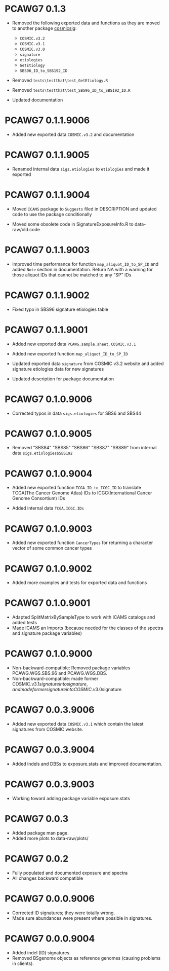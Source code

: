 # PCAWG7 0.1.3
* Removed the following exported data and functions as they are moved to another package [cosmicsig](https://CRAN.R-project.org/package=cosmicsig):
  + `COSMIC.v3.2`
  + `COSMIC.v3.1`
  + `COSMIC.v3.0`
  + `signature`
  + `etiologies`
  + `GetEtiology`
  + `SBS96_ID_to_SBS192_ID`

* Removed `tests\testthat\test_GetEtiology.R`

* Removed `tests\testthat\test_SBS96_ID_to_SBS192_ID.R`

* Updated documentation

# PCAWG7 0.1.1.9006
* Added new exported data `COSMIC.v3.2` and documentation

# PCAWG7 0.1.1.9005
* Renamed internal data `sigs.etiologies` to `etiologies` and made it exported

# PCAWG7 0.1.1.9004
* Moved `ICAMS` package to `Suggests` filed in DESCRIPTION and updated code 
to use the package conditionally

* Moved some obsolete code in SignatureExposureInfo.R to data-raw/old.code 

# PCAWG7 0.1.1.9003
* Improved time performance for function `map_aliquot_ID_to_SP_ID` and added `Note` section in documentation. Return NA with
a warning for those aliquot IDs that cannot be matched to any "SP" IDs

# PCAWG7 0.1.1.9002
* Fixed typo in SBS96 signature etiologies table

# PCAWG7 0.1.1.9001
* Added new exported data `PCAWG.sample.sheet`, `COSMIC.v3.1`

* Added new exported function `map_aliquot_ID_to_SP_ID`

* Updated exported data `signature` from COSMIC v3.2 website and added signature
etiologies data for new signatures

* Updated description for package documentation

# PCAWG7 0.1.0.9006
* Corrected typos in data `sigs.etiologies` for SBS6 and SBS44

# PCAWG7 0.1.0.9005
* Removed "SBS84" "SBS85" "SBS86" "SBS87" "SBS89" from internal data `sigs.etiologies$SBS192`

# PCAWG7 0.1.0.9004
* Added new exported function `TCGA_ID_to_ICGC_ID` to translate TCGA(The Cancer
Genome Atlas) IDs to ICGC(International Cancer Genome Consortium) IDs

* Added internal data `TCGA.ICGC.IDs`

# PCAWG7 0.1.0.9003
* Added new exported function `CancerTypes` for returning a character vector of some common cancer types

# PCAWG7 0.1.0.9002
* Added more examples and tests for exported data and functions

# PCAWG7 0.1.0.9001

* Adapted SplitMatrixBySampleType to work with ICAMS catalogs and added tests
* Made ICAMS an Imports (because needed for the classes of the spectra and 
   signature package variables)

# PCAWG7 0.1.0.9000

* Non-backward-compatible: Removed package variables PCAWG.WGS.SBS.96 and PCAWG.WGS.DBS.
* Non-backward-compatible: made former COSMIC.v3.1$signature into signature,
   and made former signature into COSMIC.v3.0$signature

# PCAWG7 0.0.3.9006

* Added new exported data `COSMIC.v3.1` which contain the latest signatures from
COSMIC website.

# PCAWG7 0.0.3.9004

* Added indels and DBSs to exposure.stats and improved documentation.

# PCAWG7 0.0.3.9003

* Working toward adding package variable exposure.stats 

# PCAWG7 0.0.3
* Added package man page.
* Added more plots to data-raw/plots/

# PCAWG7 0.0.2
* Fully populated and documented exposure and spectra
* All changes backward compatible

# PCAWG7 0.0.0.9006
* Corrected ID signatures; they were totally wrong.
* Made sure abundances were present where possible in signatures.

# PCAWG7 0.0.0.9004

* Added indel (ID) signatures.
* Removed BSgenome objects as reference genomes (causing problems in clients).
